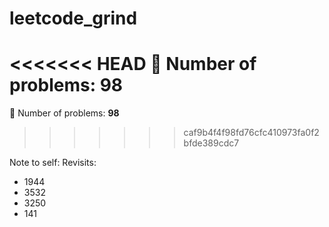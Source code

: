 ﻿# leetcode_grind
<<<<<<< HEAD
🧮 Number of problems: **98**
=======
🧮 Number of problems: **98**
>>>>>>> caf9b4f4f98fd76cfc410973fa0f2bfde389cdc7

Note to self:
Revisits:
- 1944
- 3532
- 3250
- 141
